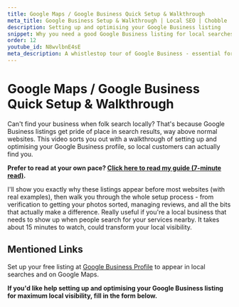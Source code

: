 ```yaml
---
title: Google Maps / Google Business Quick Setup & Walkthrough
meta_title: Google Business Setup & Walkthrough | Local SEO | Chobble
description: Setting up and optimising your Google Business listing
snippet: Why you need a good Google Business listing for local searches
order: 12
youtube_id: N8wvlbnE4sE
meta_description: A whistlestop tour of Google Business - essential for local searches as Google really prioritises these listings
---
```


# Google Maps / Google Business Quick Setup & Walkthrough

Can't find your business when folk search locally? That's because Google Business listings get pride of place in search results, way above normal websites. This video sorts you out with a walkthrough of setting up and optimising your Google Business profile, so local customers can actually find you.

**Prefer to read at your own pace? [Click here to read my guide (7-minute read)](/guides/google-business/).**

I'll show you exactly why these listings appear before most websites (with real examples), then walk you through the whole setup process - from verification to getting your photos sorted, managing reviews, and all the bits that actually make a difference. Really useful if you're a local business that needs to show up when people search for your services nearby. It takes about 15 minutes to watch, could transform your local visibility.

## Mentioned Links

Set up your free listing at [Google Business Profile](https://www.google.com/business/) to appear in local searches and on Google Maps.

**If you'd like help setting up and optimising your Google Business listing for maximum local visibility, fill in the form below.**